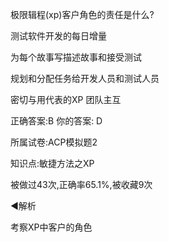 极限辑程(xp)客户角色的责任是什么?

测试软件开发的每日增量

为每个故事写描述故事和接受测试

规划和分配任务给开发人员和测试人员

密切与用代表的XP 团队主互

正确答案:B 你的答案: D

所属试卷:ACP模拟题2

知识点:敏捷方法之XP

被做过43次,正确率65.1%,被收藏9次

◀解析

考察XP中客户的角色